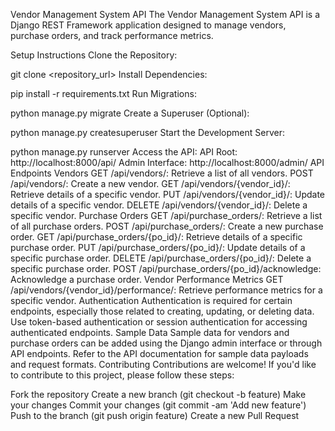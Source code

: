 Vendor Management System API
The Vendor Management System API is a Django REST Framework application designed to manage vendors, purchase orders, and track performance metrics.

Setup Instructions
Clone the Repository:

git clone <repository_url>
Install Dependencies:

pip install -r requirements.txt
Run Migrations:

python manage.py migrate
Create a Superuser (Optional):

python manage.py createsuperuser
Start the Development Server:

python manage.py runserver
Access the API:
API Root: http://localhost:8000/api/
Admin Interface: http://localhost:8000/admin/
API Endpoints
Vendors
GET /api/vendors/: Retrieve a list of all vendors.
POST /api/vendors/: Create a new vendor.
GET /api/vendors/{vendor_id}/: Retrieve details of a specific vendor.
PUT /api/vendors/{vendor_id}/: Update details of a specific vendor.
DELETE /api/vendors/{vendor_id}/: Delete a specific vendor.
Purchase Orders
GET /api/purchase_orders/: Retrieve a list of all purchase orders.
POST /api/purchase_orders/: Create a new purchase order.
GET /api/purchase_orders/{po_id}/: Retrieve details of a specific purchase order.
PUT /api/purchase_orders/{po_id}/: Update details of a specific purchase order.
DELETE /api/purchase_orders/{po_id}/: Delete a specific purchase order.
POST /api/purchase_orders/{po_id}/acknowledge: Acknowledge a purchase order.
Vendor Performance Metrics
GET /api/vendors/{vendor_id}/performance/: Retrieve performance metrics for a specific vendor.
Authentication
Authentication is required for certain endpoints, especially those related to creating, updating, or deleting data.
Use token-based authentication or session authentication for accessing authenticated endpoints.
Sample Data
Sample data for vendors and purchase orders can be added using the Django admin interface or through API endpoints.
Refer to the API documentation for sample data payloads and request formats.
Contributing
Contributions are welcome! If you'd like to contribute to this project, please follow these steps:

Fork the repository
Create a new branch (git checkout -b feature)
Make your changes
Commit your changes (git commit -am 'Add new feature')
Push to the branch (git push origin feature)
Create a new Pull Request